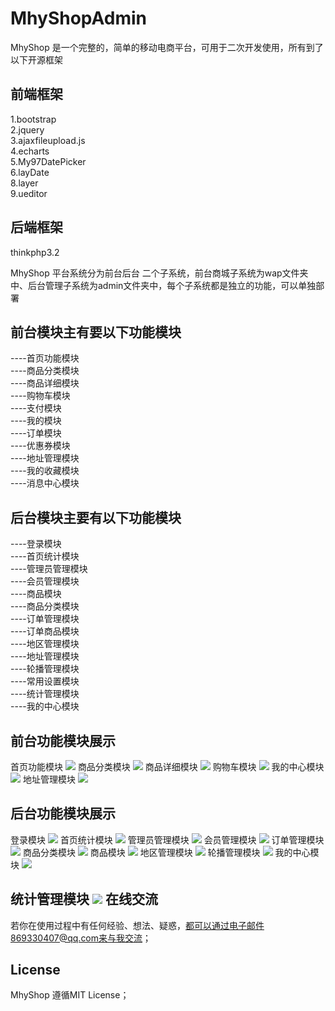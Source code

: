 MhyShopAdmin
============

MhyShop 是一个完整的，简单的移动电商平台，可用于二次开发使用，所有到了以下开源框架

前端框架
-------
1.bootstrap<br>
2.jquery<br>
3.ajaxfileupload.js<br>
4.echarts<br>
5.My97DatePicker<br>
6.layDate<br>
8.layer<br>
9.ueditor<br>

后端框架
------
thinkphp3.2



MhyShop 平台系统分为前台后台  二个子系统，前台商城子系统为wap文件夹中、后台管理子系统为admin文件夹中，每个子系统都是独立的功能，可以单独部署


前台模块主有要以下功能模块
---------------------

----首页功能模块<br>
----商品分类模块<br>
----商品详细模块<br>
----购物车模块<br>
----支付模块<br>
----我的模块<br>
----订单模块<br>
----优惠券模块<br>
----地址管理模块<br>
----我的收藏模块<br>
----消息中心模块<br>


后台模块主要有以下功能模块
---------------------

----登录模块<br>
----首页统计模块<br>
----管理员管理模块<br>
----会员管理模块<br>
----商品模块<br>
----商品分类模块<br>
----订单管理模块<br>
----订单商品模块<br>
----地区管理模块<br>
----地址管理模块<br>
----轮播管理模块<br>
----常用设置模块<br>
----统计管理模块<br>
----我的中心模块<br>

前台功能模块展示
--------

首页功能模块
<img src="http://ov62dwm3x.bkt.clouddn.com/wap1.jpg"  />
商品分类模块
<img src="http://ov62dwm3x.bkt.clouddn.com/wap2.jpg"  />
商品详细模块
<img src="http://ov62dwm3x.bkt.clouddn.com/wap6.jpg"  />
购物车模块
<img src="http://ov62dwm3x.bkt.clouddn.com/wap3.jpg"  />
我的中心模块
<img src="http://ov62dwm3x.bkt.clouddn.com/wap4.jpg"  />
地址管理模块
<img src="http://ov62dwm3x.bkt.clouddn.com/wap5.jpg"  />


后台功能模块展示
--------

登录模块
<img src="http://ov62dwm3x.bkt.clouddn.com/1..jpg"  />
首页统计模块
<img src="http://ov62dwm3x.bkt.clouddn.com/2.jpg"  />
管理员管理模块
<img src="http://ov62dwm3x.bkt.clouddn.com/3.jpg"  />
会员管理模块
<img src="http://ov62dwm3x.bkt.clouddn.com/4.jpg"  />
订单管理模块
<img src="http://ov62dwm3x.bkt.clouddn.com/5.jpg"  />
商品分类模块
<img src="http://ov62dwm3x.bkt.clouddn.com/6.jpg" />
商品模块
<img src="http://ov62dwm3x.bkt.clouddn.com/7.jpg" />
地区管理模块
<img src="http://ov62dwm3x.bkt.clouddn.com/8.jpg" />
轮播管理模块
<img src="http://ov62dwm3x.bkt.clouddn.com/9.jpg" />
我的中心模块
<img src="http://ov62dwm3x.bkt.clouddn.com/10.jpg" />

统计管理模块
<img src="http://ov62dwm3x.bkt.clouddn.com/11.jpg" />
在线交流
--------
若你在使用过程中有任何经验、想法、疑惑，都可以通过电子邮件869330407@qq.com来与我交流；



License
-------

MhyShop 遵循MIT License；

